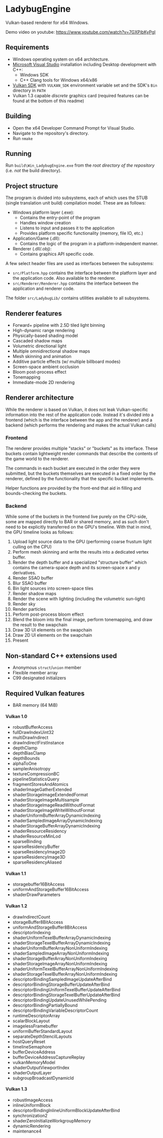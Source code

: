 # LadybugEngine
Vulkan-based renderer for x64 Windows.

Demo video on youtube: https://www.youtube.com/watch?v=7GXPibKyPgI

## Requirements
- Windows operating system on x64 architecture.
- [Microsoft Visual Studio](https://visualstudio.microsoft.com/downloads/) installation including Desktop development with C++:
    - Windows SDK
    - C++ Clang tools for Windows x64/x86
- [Vulkan SDK](https://www.lunarg.com/vulkan-sdk/) with `VULKAN_SDK` environment variable set and the SDK's `Bin` directory in `PATH`
- Vulkan 1.3 capable _discrete_ graphics card (required features can be found at the bottom of this readme)
## Building
- Open the x64 Developer Command Prompt for Visual Studio.
- Navigate to the repository's directory.
- Run `nmake`
## Running
Run `build\Win_LadybugEngine.exe` from the _root directory of the repository_ (i.e. _not_ the build directory).

## Project structure
The program is divided into subsystems, each of which uses the STUB (single translation unit build) compilation model. These are as follows:
- Windows platform layer (.exe): 
    - Contains the entry-point of the program
    - Handles window creation
    - Listens to input and passes it to the application
    - Provides platform specific functionality (memory, file IO, etc.)
- Application/Game (.dll):
    - Contains the logic of the program in a platform-independent manner.
- Renderer (.dll/.obj):
    - Contains graphics API specific code.

A few select header files are used as interfaces between the subsystems:
- `src/Platform.hpp` contains the interface between the platform layer and the application code. Also available to the renderer.
- `src/Renderer/Renderer.hpp` contains the interface between the application and renderer code.

The folder `src/LadybugLib/` contains utilities available to all subsystems.

## Renderer features
- Forward+ pipeline with 2.5D tiled light binning
- High-dynamic range rendering
- Physically-based shading model
- Cascaded shadow maps
- Volumetric directional light
- Multiple omnidirectional shadow maps
- Mesh skinning and animation
- Additive particle effects (w/ multiple billboard modes)
- Screen-space ambient occlusion
- Bloom post-process effect
- Tonemapping
- Immediate-mode 2D rendering

## Renderer architecture
While the renderer is based on Vulkan, it does not leak Vulkan-specific information into the rest of the application code. Instead it's divided into a frontend (which is the interface between the app and the renderer) and a backend (which performs the rendering and makes the actual Vulkan calls)

### Frontend
The renderer provides multiple "stacks" or "buckets" as its interface. These buckets contain lightweight render commands that describe the contents of the game world to the renderer.

The commands in each bucket are executed in the order they were submitted, but the buckets themselves are executed in a fixed order by the renderer, defined by the functionality that the specific bucket implements.

Helper functions are provided by the front-end that aid in filling and bounds-checking the buckets.

### Backend
While some of the buckets in the frontend live purely on the CPU-side, some are mapped directly to BAR or shared memory, and as such don't need to be explicitly transferred on the GPU's timeline.
With that in mind, the GPU timeline looks as follows:
1. Upload light source data to the GPU (performing coarse frustum light culling on the CPU)
2. Perform mesh skinning and write the results into a dedicated vertex buffer.
3. Render the depth buffer and a specialized "structure buffer" which contains the camera-space depth and its screen-space x and y derivatives.
4. Render SSAO buffer
5. Blur SSAO buffer
6. Bin light sources into screen-space tiles
7. Render shadow maps
8. Render the scene with lighting (including the volumetric sun-light) 
9. Render sky
10. Render particles
11. Perform post-process bloom effect
12. Blend the bloom into the final image, perform tonemapping, and draw the result to the swapchain
13. Draw 3D UI elements on the swapchain
14. Draw 2D UI elements on the swapchain
15. Present

## Non-standard C++ extensions used
- Anonymous `struct`/`union` member
- Flexible member array
- C99 designated initializers

## Required Vulkan features
- BAR memory (64 MiB)
#### Vulkan 1.0
- robustBufferAccess
- fullDrawIndexUint32
- multiDrawIndirect
- drawIndirectFirstInstance
- depthClamp
- depthBiasClamp
- depthBounds
- alphaToOne
- samplerAnisotropy
- textureCompressionBC
- pipelineStatisticsQuery
- fragmentStoresAndAtomics
- shaderImageGatherExtended
- shaderStorageImageExtendedFormat
- shaderStorageImageMultisample
- shaderStorageImageReadWithoutFormat
- shaderStorageImageWriteWithoutFormat
- shaderUniformBufferArrayDynamicIndexing
- shaderSampledImageArrayDynamicIndexing
- shaderStorageBufferArrayDynamicIndexing
- shaderResourceResidency
- shaderResourceMinLod
- sparseBinding
- sparseResidencyBuffer
- sparseResidencyImage2D
- sparseResidencyImage3D
- sparseResidencyAliased
#### Vulkan 1.1
- storagebuffer16BitAccess
- uniformAndStorageBuffer16BitAccess
- shaderDrawParameters
#### Vulkan 1.2
- drawIndirectCount
- storageBuffer8BitAccess
- uniformAndStorageBuffer8BitAccess
- descriptorIndexing
- shaderUniformTexelBufferArrayDynamicIndexing
- shaderStorageTexelBufferArrayDynamicIndexing
- shaderUniformBufferArrayNonUniformIndexing
- shaderSampledImageArrayNonUniformIndexing
- shaderStorageBufferArrayNonUniformIndexing
- shaderStorageImageArrayNonUniformIndexing
- shaderUniformTexelBufferArrayNonUniformIndexing
- shaderStorageTexelBufferArrayNonUniformIndexing
- descriptorBindingSampledImageUpdateAfterBind
- descriptorBindingStorageBufferUpdateAfterBind
- descriptorBindingUniformTexelBufferUpdateAfterBind
- descriptorBindingStorageTexelBufferUpdateAfterBind
- descriptorBindingUpdateUnusedWhilePending
- descriptorBindingPartiallyBound
- descriptorBindingVariableDescriptorCount
- runtimeDescriptorArray
- scalarBlockLayout
- imagelessFramebuffer
- uniformBufferStandardLayout
- separateDepthStencilLayouts
- hostQueryReset
- timelineSemaphore
- bufferDeviceAddress
- bufferDeviceAddressCaptureReplay
- vulkanMemoryModel
- shaderOutputViewportIndex
- shaderOutputLayer
- subgroupBroadcastDynamicId

#### Vulkan 1.3
- robustImageAccess
- inlineUniformBlock
- descriptorBindingInlineUniformBlockUpdateAfterBind
- synchronization2
- shaderZeroInitializeWorkgroupMemory
- dynamicRendering
- maintenance4
